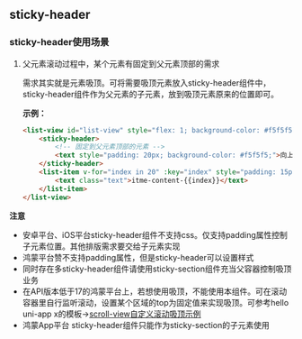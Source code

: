## sticky-header

<!-- UTSCOMJSON.sticky-header.description -->

<!-- UTSCOMJSON.sticky-header.compatibility -->

<!-- UTSCOMJSON.sticky-header.attribute -->

<!-- UTSCOMJSON.sticky-header.event -->

<!-- UTSCOMJSON.sticky-header.component_type-->

### sticky-header使用场景

1. 父元素滚动过程中，某个元素有固定到父元素顶部的需求

	需求其实就是元素吸顶。可将需要吸顶元素放入sticky-header组件中，sticky-header组件作为父元素的子元素，放到吸顶元素原来的位置即可。

	**示例：**

	```html
	<list-view id="list-view" style="flex: 1; background-color: #f5f5f5;">
		<sticky-header>
			<!-- 固定到父元素顶部的元素 -->
			<text style="padding: 20px; background-color: #f5f5f5;">向上滑动页面，体验sticky-header吸顶效果。</text>
		</sticky-header>
		<list-item v-for="index in 20" :key="index" style="padding: 15px; margin: 5px 0;background-color: #fff;border-radius: 5px;">
			<text class="text">itme-content-{{index}}</text>
		</list-item>
	</list-view>
	```

**注意**

+ 安卓平台、iOS平台sticky-header组件不支持css。仅支持padding属性控制子元素位置。其他排版需求要交给子元素实现
+ 鸿蒙平台赞不支持padding属性，但是sticky-header可以设置样式
+ 同时存在多sticky-header组件请使用sticky-section组件充当父容器控制吸顶业务
+ 在API版本低于17的鸿蒙平台上，若想使用吸顶，不能使用本组件。可在滚动容器里自行监听滚动，设置某个区域的top为固定值来实现吸顶。可参考hello uni-app x的模板->[scroll-view自定义滚动吸顶示例](https://gitcode.net/dcloud/hello-uni-app-x/-/blob/alpha/pages/template/scroll-sticky/scroll-sticky.uvue)
+ 鸿蒙App平台 sticky-header组件只能作为sticky-section的子元素使用


<!-- UTSCOMJSON.sticky-header.children -->

<!-- UTSCOMJSON.sticky-header.example -->

<!-- UTSCOMJSON.sticky-header.reference -->
